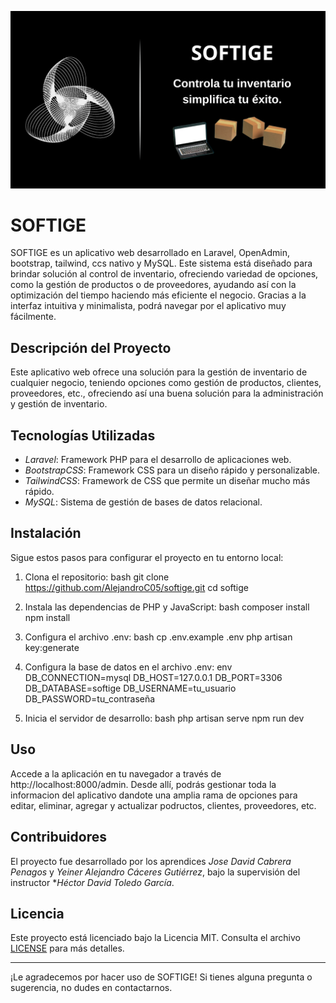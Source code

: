 <p align="center">
  <img src="./public/images/readme.png" alt="Logo">
</p>

# SOFTIGE


SOFTIGE es un aplicativo web desarrollado en Laravel, OpenAdmin, bootstrap, tailwind, ccs nativo y MySQL. Este sistema está diseñado para brindar solución al control de inventario, ofreciendo variedad de opciones, como la gestión de productos o de proveedores, ayudando así con la optimización del tiempo haciendo más eficiente el negocio.
Gracias a la interfaz intuitiva y minimalista, podrá navegar por el aplicativo muy fácilmente.

## Descripción del Proyecto

Este aplicativo web ofrece una solución para la gestión de inventario de cualquier negocio, teniendo opciones como gestión de productos, clientes, proveedores, etc., ofreciendo así una buena solución para la administración y gestión de inventario. 

## Tecnologías Utilizadas

- *Laravel*: Framework PHP para el desarrollo de aplicaciones web.
- *BootstrapCSS*: Framework CSS para un diseño rápido y personalizable.
- *TailwindCSS*: Framework de CSS que permite un diseñar mucho más rápido.
- *MySQL*: Sistema de gestión de bases de datos relacional.

## Instalación

Sigue estos pasos para configurar el proyecto en tu entorno local:

1. Clona el repositorio:
bash
   git clone https://github.com/AlejandroC05/softige.git
   cd softige
   

2. Instala las dependencias de PHP y JavaScript:
bash
   composer install
   npm install
   

3. Configura el archivo .env:
bash
   cp .env.example .env
   php artisan key:generate
   

4. Configura la base de datos en el archivo .env:
   env
   DB_CONNECTION=mysql
   DB_HOST=127.0.0.1
   DB_PORT=3306
   DB_DATABASE=softige
   DB_USERNAME=tu_usuario
   DB_PASSWORD=tu_contraseña
   

5. Inicia el servidor de desarrollo:
bash
   php artisan serve
   npm run dev
   

## Uso

Accede a la aplicación en tu navegador a través de http://localhost:8000/admin. Desde allí, podrás gestionar toda la informacion del aplicativo dandote una amplia rama de opciones para editar, eliminar, agregar y actualizar podructos, clientes, proveedores, etc.

## Contribuidores

El proyecto fue desarrollado por los aprendices *Jose David Cabrera Penagos* y *Yeiner Alejandro Cáceres Gutiérrez*, bajo la supervisión del instructor **Héctor David Toledo García*.

## Licencia

Este proyecto está licenciado bajo la Licencia MIT. Consulta el archivo [LICENSE](LICENSE) para más detalles.

---

¡Le agradecemos por hacer uso de SOFTIGE! Si tienes alguna pregunta o sugerencia, no dudes en contactarnos.
